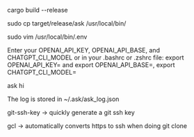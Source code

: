 cargo build --release

sudo cp target/release/ask /usr/local/bin/

sudo vim /usr/local/bin/.env

Enter your OPENAI_API_KEY, OPENAI_API_BASE, and CHATGPT_CLI_MODEL or in your .bashrc or .zshrc file: export OPENAI_API_KEY= and export OPENAI_API_BASE=, export CHATGPT_CLI_MODEL=

ask hi

The log is stored in ~/.ask/ask_log.json

git-ssh-key -> quickly generate a git ssh key

gcl -> automatically converts https to ssh when doing git clone
